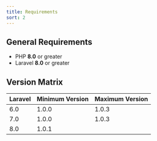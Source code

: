 ```yaml
---
title: Requirements
sort: 2
---
```


## General Requirements
- PHP **8.0** or greater
- Laravel **8.0** or greater

## Version Matrix
| Laravel | Minimum Version | Maximum Version |
| --- | --- | --- |
| 6.0 | 1.0.0 | 1.0.3 |
| 7.0 | 1.0.0 | 1.0.3 |
| 8.0 | 1.0.1 |
